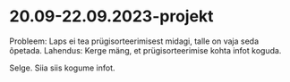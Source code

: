 # 20.09-22.09.2023-projekt
Probleem: Laps ei tea prügisorteerimisest midagi, talle on vaja seda õpetada.
Lahendus: Kerge mäng, et prügisorteerimise kohta infot koguda.

Selge. Siia siis kogume infot.
